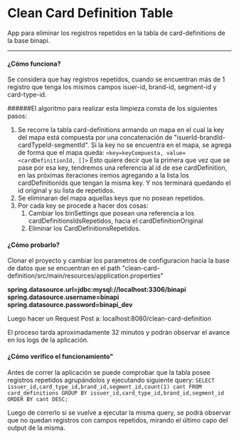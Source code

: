 # Clean Card Definition Table

App para eliminar los registros repetidos en la tabla de card-definitions de la base binapi.


------------

#### ¿Cómo funciona?

Se considera que hay registros repetidos, cuando se encuentran más de 1 registro que tenga los mismos campos isuer-id, brand-id, segment-id y card-type-id.

######El algoritmo para realizar esta limpieza consta de los siguientes pasos:
1. Se recorre la tabla card-definitions armando un mapa en el cual la key del mapa está compuesta por una concatenación de "isuerId-brandId-cardTypeId-segmentId". Si la key no se encuentra en el mapa, se agrega de forma que el mapa queda:
`<key=keyCompuesta, value= <cardDefinitionId, []>`
Esto quiere decir que la primera que vez que se pase por esa key, tendremos una referencia al id de ese cardDefinition, en las próximas iteraciones iremos agregando a la lista los cardDefinitionIds que tengan la misma key. Y nos terminará quedando el id original y su lista de repetidos.
2. Se eliminaran del mapa aquellas keys que no posean repetidos.
3. Por cada key se procede a hacer dos cosas:
	1.  Cambiar los binSettings que posean una referencia a los cardDefinitionsIdsRepetidos, hacia el cardDefinitionOriginal
	2. Eliminar los CardDefinitionsRepetidos.

#### ¿Cómo probarlo?
Clonar el proyecto y cambiar los parametros de configuracion hacia la base de datos que se encuentran en el path "clean-card-definition/src/main/resources/application.properties"

**spring.datasource.url=jdbc:mysql://localhost:3306/binapi
spring.datasource.username=binapi
spring.datasource.password=binapi_dev**

Luego hacer un Request Post a: localhost:8080/clean-card-definition

El proceso tarda aproximadamente 32 minutos y podrán observar el avance en los logs de la aplicación.


#### ¿Cómo verifico el funcionamiento"

Antes de correr la aplicación se puede comprobar que la tabla posee registros repetidos agrupándolos y ejecutando siguiente query:
`SELECT issuer_id,card_type_id,brand_id,segment_id,count(1) cant FROM card_definitions GROUP BY issuer_id,card_type_id,brand_id,segment_id ORDER BY cant DESC;
`

Luego de correrlo si se vuelve a ejecutar la misma query, se podrá observar que no quedan registros con campos repetidos, mirando el último capo del output de la misma.



